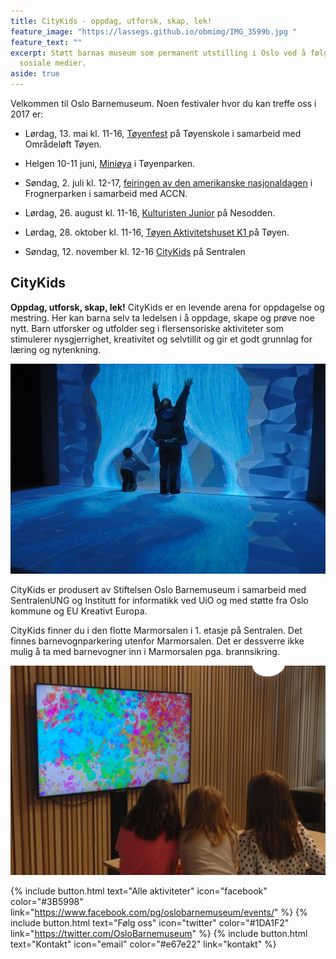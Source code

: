 ```yaml
---
title: CityKids - oppdag, utforsk, skap, lek!
feature_image: "https://lassegs.github.io/obmimg/IMG_3599b.jpg "
feature_text: ""
excerpt: Støtt barnas museum som permanent utstilling i Oslo ved å følge oss i
  sosiale medier.
aside: true
---
```

Velkommen til Oslo Barnemuseum. Noen festivaler hvor du kan treffe oss i 2017 er:

* Lørdag, 13. mai kl. 11-16, [Tøyenfest](https://www.facebook.com/events/1835766443377965/) på Tøyenskole i samarbeid med Områdeløft Tøyen.

* Helgen 10-11 juni, [Miniøya](http://minioya.no/) i Tøyenparken.

* Søndag, 2. juli kl. 12-17, [feiringen av den amerikanske nasjonaldagen](http://www.accn.no/) i Frognerparken i samarbeid med ACCN.

* Lørdag, 26. august kl. 11-16, [Kulturisten Junior](http://www.kulturisten.no/kulturisten-junior/) på Nesodden.

* Lørdag, 28. oktober kl. 11-16, [Tøyen Aktivitetshuset K1 ](http://www.kulturisten.no/kulturisten-junior/) på Tøyen.

* Søndag, 12. november kl. 12-16 [CityKids](https://www.facebook.com/events/1982856075323507) på Sentralen

## CityKids

**Oppdag, utforsk, skap, lek!** CityKids er en levende arena for oppdagelse og mestring. Her kan barna selv ta ledelsen i å oppdage, skape og prøve noe nytt. Barn utforsker og utfolder seg i flersensoriske aktiviteter som stimulerer nysgjerrighet, kreativitet og selvtillit og gir et godt grunnlag for læring og nytenkning.

![Virtual reality fossefall](https://raw.githubusercontent.com/lassegs/obmimg/master/waterfall.jpg)

CityKids er produsert av Stiftelsen Oslo Barnemuseum i samarbeid med SentralenUNG og Institutt for informatikk ved UiO og med støtte fra Oslo kommune og EU Kreativt Europa.

CityKids finner du i den flotte Marmorsalen i 1. etasje på Sentralen. Det finnes barnevognparkering utenfor Marmorsalen. Det er dessverre ikke mulig å ta med barnevogner inn i Marmorsalen pga. brannsikring.

![Videoinstallasjon](https://raw.githubusercontent.com/lassegs/obmimg/master/P4080058.jpg)

{% include button.html text="Alle aktiviteter" icon="facebook" color="#3B5998" link="https://www.facebook.com/pg/oslobarnemuseum/events/" %} {% include button.html text="Følg oss" icon="twitter" color="#1DA1F2" link="https://twitter.com/OsloBarnemuseum" %} {% include button.html text="Kontakt" icon="email" color="#e67e22" link="kontakt" %}

